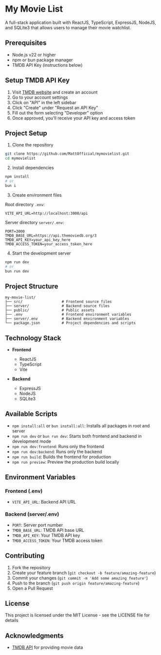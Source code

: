 # My Movie List

A full-stack application built with ReactJS, TypeScript, ExpressJS, NodeJS, and SQLite3 that allows users to manage their movie watchlist.

## Prerequisites

- Node.js v22 or higher
- npm or bun package manager
- TMDB API Key (instructions below)

## Setup TMDB API Key

1. Visit [TMDB website](https://www.themoviedb.org/) and create an account
2. Go to your account settings
3. Click on "API" in the left sidebar
4. Click "Create" under "Request an API Key"
5. Fill out the form selecting "Developer" option
6. Once approved, you'll receive your API key and access token

## Project Setup

1. Clone the repository

```bash
git clone https://github.com/MattOfficial/mymovielist.git
cd mymovielist
```

2. Install dependencies

```bash
npm install
# or
bun i
```

3. Create environment files

Root directory `.env`:

```env
VITE_API_URL=http://localhost:3000/api
```

Server directory `server/.env`:

```env
PORT=3000
TMDB_BASE_URL=https://api.themoviedb.org/3
TMDB_API_KEY=your_api_key_here
TMDB_ACCESS_TOKEN=your_access_token_here
```

4. Start the development server

```bash
npm run dev
# or
bun run dev
```

## Project Structure

```
my-movie-list/
├── src/                  # Frontend source files
├── server/               # Backend source files
├── public/               # Public assets
├── .env                  # Frontend environment variables
├── server/.env           # Backend environment variables
└── package.json          # Project dependencies and scripts
```

## Technology Stack

- **Frontend**

  - ReactJS
  - TypeScript
  - Vite

- **Backend**
  - ExpressJS
  - NodeJS
  - SQLite3

## Available Scripts

- `npm install:all` or `bun install:all`: Installs all packages in root and server
- `npm run dev` or `bun run dev`: Starts both frontend and backend in development mode
- `npm run dev:frontend`: Runs only the frontend
- `npm run dev:backend`: Runs only the backend
- `npm run build`: Builds the frontend for production
- `npm run preview`: Preview the production build locally

## Environment Variables

### Frontend (.env)

- `VITE_API_URL`: Backend API URL

### Backend (server/.env)

- `PORT`: Server port number
- `TMDB_BASE_URL`: TMDB API base URL
- `TMDB_API_KEY`: Your TMDB API key
- `TMDB_ACCESS_TOKEN`: Your TMDB access token

## Contributing

1. Fork the repository
2. Create your feature branch (`git checkout -b feature/amazing-feature`)
3. Commit your changes (`git commit -m 'Add some amazing feature'`)
4. Push to the branch (`git push origin feature/amazing-feature`)
5. Open a Pull Request

## License

This project is licensed under the MIT License - see the LICENSE file for details

## Acknowledgments

- [TMDB API](https://developers.themoviedb.org/3) for providing movie data
